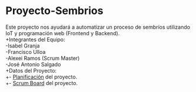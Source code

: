 # Proyecto-Sembrios <br> 
Este proyecto nos ayudará a automatizar un proceso de sembríos utilizando IoT y programación web (Frontend y Backend). <br> 
+Integrantes del Equipo: <br> 
-Isabel Granja <br> 
-Francisco Ulloa <br> 
-Alexei Ramos (Scrum Master) <br> 
-José Antonio Salgado <br> 
+Datos del Proyecto: <br> 
+- [Planificación](https://docs.google.com/spreadsheets/d/1-cddvoDSyw2I8XNYn8ZqQmWVjBg3Su0xzEq4x_GCdgo/edit?usp=sharing) del proyecto. <br> 
+- [Scrum Board](https://trello.com/b/MAGQY9RX/metodolog%C3%ADa) del proyecto. <br> 
